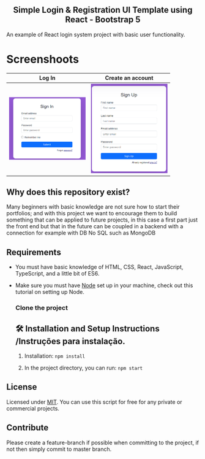 
<h2 align="center">Simple Login & Registration UI Template using React - Bootstrap 5</h2>
An example of React login system project with basic user functionality.


# Screenshoots
| Log In | Create an account |
| -------|--------------|
| <img src="./screens/signIn.png" width="200"> | <img src="./screens/signUp.png" width="200"> | 


## Why does this repository exist?
Many beginners with basic knowledge are not sure how to start their portfolios; and with this project we want to encourage them to build something that can be applied to future projects, in this case a first part just the front end but that in the future can be coupled in a backend with a connection for example with DB No SQL such as MongoDB


## Requirements
- You must have basic knowledge of HTML, CSS, React, JavaScript, TypeScript, and a little bit of ES6. 
- Make sure you must have [Node](https://nodejs.org/pt-br) set up in your machine, check out this tutorial on setting up Node.

  

   ### Clone the project


  ## 🛠 Installation and Setup Instructions /Instruções para instalação.
  
  1. Installation: `npm install`

  2. In the project directory, you can run: `npm start`
     

 ## License

Licensed under [MIT](http://www.opensource.org/licenses/mit-license.php). You can use this script for free for any
private or commercial projects.

## Contribute

Please create a feature-branch if possible when committing to the project, if not then simply commit to master branch.


